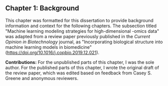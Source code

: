 ## Chapter 1: Background

This chapter was formatted for this dissertation to provide background information and context for the following chapters. The subsection titled "Machine learning modeling strategies for high-dimensional -omics data" was adapted from a review paper previously published in the _Current Opinion in Biotechnology_ journal, as "Incorporating biological structure into machine learning models in biomedicine" (https://doi.org/10.1016/j.copbio.2019.12.021).

**Contributions:**
For the unpublished parts of this chapter, I was the sole author.
For the published parts of this chapter, I wrote the original draft of the review paper, which was edited based on feedback from Casey S. Greene and anonymous reviewers.

